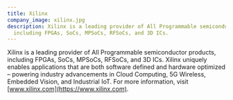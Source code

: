 ```yaml
---
title: Xilinx
company_image: xilinx.jpg
description: Xilinx is a leading provider of All Programmable semiconductor products,
  including FPGAs, SoCs, MPSoCs, RFSoCs, and 3D ICs.
---
```


Xilinx is a leading provider of All Programmable semiconductor products, including FPGAs, SoCs, MPSoCs, RFSoCs, and 3D ICs. Xilinx uniquely enables applications that are both software defined and hardware optimized – powering industry advancements in Cloud Computing, 5G Wireless, Embedded Vision, and Industrial IoT. For more information, visit [www.xilinx.com](https://www.xilinx.com).
